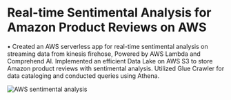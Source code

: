 # Real-time Sentimental Analysis for Amazon Product Reviews on AWS 

•	Created an AWS serverless app for real-time sentimental analysis on streaming data from kinesis firehose, Powered by AWS Lambda and Comprehend AI. Implemented an efficient Data Lake on AWS S3 to store Amazon product reviews with sentimental analysis. Utilized Glue Crawler for data cataloging and conducted queries using Athena.

![AWS sentimental analysis](https://github.com/yasaswiavula/AWS-Sentimental-Analysis/assets/40021114/6620a565-6b53-494f-b5a6-9d3f0b4b6c34)
